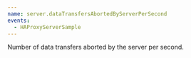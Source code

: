 ```yaml
---
name: server.dataTransfersAbortedByServerPerSecond
events:
  - HAProxyServerSample
---
```


Number of data transfers aborted by the server per second.